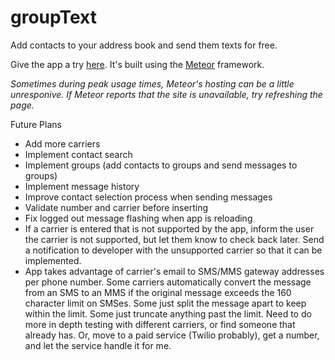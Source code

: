 groupText
===============
Add contacts to your address book and send them texts for free.

Give the app a try [here](http://grouptext2014.meteor.com/). It's built using the [Meteor](http://www.meteor.com) framework.

*Sometimes during peak usage times, Meteor's hosting can be a little unresponive. If Meteor reports that the site is unavailable, try refreshing the page.*

Future Plans
- Add more carriers
- Implement contact search
- Implement groups (add contacts to groups and send messages to groups)
- Implement message history
- Improve contact selection process when sending messages
- Validate number and carrier before inserting
- Fix logged out message flashing when app is reloading
- If a carrier is entered that is not supported by the app, inform the user the carrier is not supported, but let them know to check back later. Send a notification to developer with the unsupported carrier so that it can be implemented.
- App takes advantage of carrier's email to SMS/MMS gateway addresses per phone number. Some carriers automatically convert the message from an SMS to an MMS if the original message exceeds the 160 character limit on SMSes. Some just split the message apart to keep within the limit. Some just truncate anything past the limit. Need to do more in depth testing with different carriers, or find someone that already has. Or, move to a paid service (Twilio probably), get a number, and let the service handle it for me.
